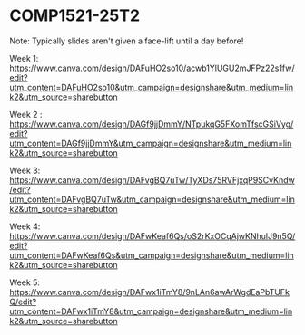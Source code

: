 # COMP1521-25T2

Note: Typically slides aren't given a face-lift until a day before!

Week 1: https://www.canva.com/design/DAFuHO2so10/acwb1YlUGU2mJFPz22s1fw/edit?utm_content=DAFuHO2so10&utm_campaign=designshare&utm_medium=link2&utm_source=sharebutton

Week 2 : https://www.canva.com/design/DAGf9jjDmmY/NTpukqG5FXomTfscGSiVyg/edit?utm_content=DAGf9jjDmmY&utm_campaign=designshare&utm_medium=link2&utm_source=sharebutton

Week 3: https://www.canva.com/design/DAFvgBQ7uTw/TyXDs75RVFjxqP9SCvKndw/edit?utm_content=DAFvgBQ7uTw&utm_campaign=designshare&utm_medium=link2&utm_source=sharebutton

Week 4: https://www.canva.com/design/DAFwKeaf6Qs/oS2rKxOCqAjwKNhulJ9n5Q/edit?utm_content=DAFwKeaf6Qs&utm_campaign=designshare&utm_medium=link2&utm_source=sharebutton

Week 5: https://www.canva.com/design/DAFwx1iTmY8/9nLAn6awArWgdEaPbTUFkQ/edit?utm_content=DAFwx1iTmY8&utm_campaign=designshare&utm_medium=link2&utm_source=sharebutton
